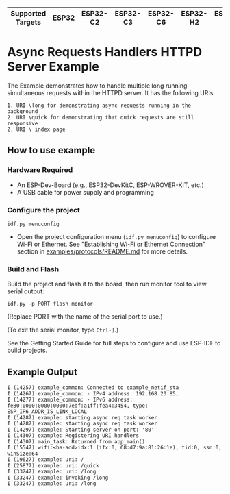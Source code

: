 | Supported Targets | ESP32 | ESP32-C2 | ESP32-C3 | ESP32-C6 | ESP32-H2 | ESP32-S2 | ESP32-S3 |
| ----------------- | ----- | -------- | -------- | -------- | -------- | -------- | -------- |

# Async Requests Handlers HTTPD Server Example

The Example demonstrates how to handle multiple long running simultaneous requests
within the HTTPD server. It has the following URIs:

    1. URI \long for demonstrating async requests running in the background
    2. URI \quick for demonstrating that quick requests are still responsive
    2. URI \ index page

## How to use example

### Hardware Required

* An ESP-Dev-Board (e.g., ESP32-DevKitC, ESP-WROVER-KIT, etc.)
* A USB cable for power supply and programming

### Configure the project

```
idf.py menuconfig
```
* Open the project configuration menu (`idf.py menuconfig`) to configure Wi-Fi or Ethernet. See "Establishing Wi-Fi or Ethernet Connection" section in [examples/protocols/README.md](../../README.md) for more details.

### Build and Flash

Build the project and flash it to the board, then run monitor tool to view serial output:

```
idf.py -p PORT flash monitor
```

(Replace PORT with the name of the serial port to use.)

(To exit the serial monitor, type ``Ctrl-]``.)

See the Getting Started Guide for full steps to configure and use ESP-IDF to build projects.

## Example Output

```
I (14257) example_common: Connected to example_netif_sta
I (14267) example_common: - IPv4 address: 192.168.20.85,
I (14277) example_common: - IPv6 address: fe80:0000:0000:0000:7edf:a1ff:fea4:3454, type: ESP_IP6_ADDR_IS_LINK_LOCAL
I (14287) example: starting async req task worker
I (14287) example: starting async req task worker
I (14297) example: Starting server on port: '80'
I (14307) example: Registering URI handlers
I (14307) main_task: Returned from app_main()
I (15547) wifi:<ba-add>idx:1 (ifx:0, 68:d7:9a:81:26:1e), tid:0, ssn:0, winSize:64
I (19627) example: uri: /
I (25877) example: uri: /quick
I (33247) example: uri: /long
I (33247) example: invoking /long
I (33247) example: uri: /long
```
